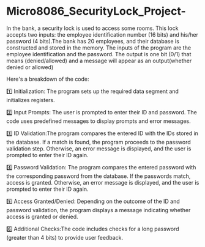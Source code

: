 # Micro8086_SecurityLock_Project-
In the bank, a security lock is used to access some rooms. This lock accepts two inputs: the
employee identification number (16 bits) and his/her password (4 bits).The bank has 20
employees, and their database is constructed and stored in the memory. 
The inputs of the program are the employee identification and the password.
The output is one bit (0/1) that means (denied/allowed) and a message will appear as an output(whether denied or allowed)

Here's a breakdown of the code:

1️⃣ Initialization: The program sets up the required data segment and initializes registers.

2️⃣ Input Prompts:
The user is prompted to enter their ID and password.
The code uses predefined messages to display prompts and error messages.

3️⃣ ID Validation:The program compares the entered ID with the IDs stored in the database.
If a match is found, the program proceeds to the password validation step.
Otherwise, an error message is displayed, and the user is prompted to enter their ID again.

4️⃣ Password Validation:
The program compares the entered password with the corresponding password from the database.
If the passwords match, access is granted.
Otherwise, an error message is displayed, and the user is prompted to enter their ID again.

5️⃣ Access Granted/Denied: Depending on the outcome of the ID and password validation, the program displays a message indicating whether access is granted or denied.

6️⃣ Additional Checks:The code includes checks for a long password (greater than 4 bits) to provide user feedback.
